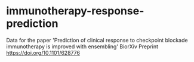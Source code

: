 # immunotherapy-response-prediction
Data for the paper 'Prediction of clinical response to checkpoint blockade immunotherapy is improved with ensembling' 
BiorXiv Preprint https://doi.org/10.1101/628776
